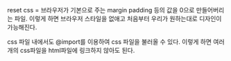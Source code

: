 reset css = 브라우저가 기본으로 주는 margin padding 등의 값을 0으로 만들어버리는 파일.
이렇게 하면 브라우저 스타일을 없애고 처음부터 우리가 원하는대로 디자인이 가능해진다.

css 파일 내에서도 @import를 이용하여 css 파일을 불러올 수 있다.
이렇게 하면 여러개의 css파일을 html파일에 링크하지 않아도 된다.
